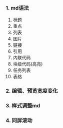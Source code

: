 ### 1. md语法
1. 标题
2. 重点
3. 列表
4. 图片
5. 链接
6. 引用
7. 内联代码
8. 块级代码(高亮)
9. 任务列表
10. 表格

### 2. 编辑、预览宽度变化

### 3. 样式调整md

### 4. 同屏滚动